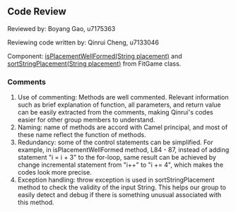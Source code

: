 ## Code Review

Reviewed by: Boyang Gao, u7175363

Reviewing code written by: Qinrui Cheng, u7133046
  
Component: 
[isPlacementWellFormed(String placement)](https://gitlab.cecs.anu.edu.au/u7133046/comp1110-ass2-tue15g/-/blob/master/src/comp1110/ass2/FitGame.java#L73-123) and
[sortStringPlacement(String placement)](https://gitlab.cecs.anu.edu.au/u7133046/comp1110-ass2-tue15g/-/blob/master/src/comp1110/ass2/FitGame.java#L270-292) from FitGame class.
### Comments 

1. Use of commenting: Methods are well commented. Relevant information such as brief explanation of function, all parameters, and return value can be easily extracted from the comments, making Qinrui's codes easier for other group members to understand.
2. Naming: name of methods are accord with Camel principal, and most of these name reflect the function of methods. 
3. Redundancy: some of the control statements can be simplified. For example, in isPlacementWellFormed method, L84 - 87, instead of adding statement "i = i + 3" to the for-loop, same result can be achieved by change incremental statement from "i++" to "i += 4", which makes the codes look more precise.
4. Exception handling: throw exception is used in sortStringPlacement method to check the validity of the input String. This helps our group to easily detect and debug if there is something unusual associated with this method.

